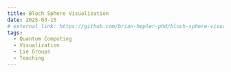 ```yaml
---
title: Bloch Sphere Visualization
date: 2025-03-15
# external_link: https://github.com/brian-hepler-phd/bloch-sphere-visualization
tags:
  - Quantum Computing
  - Visualization
  - Lie Groups
  - Teaching
---
```


